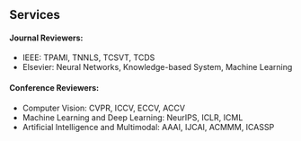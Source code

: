 <h1 id="services"></h1>

<h2 style="margin: 30px 0px 10px;">Services</h2>
<h4>Journal Reviewers:</h4>
<ul>
  <li>IEEE: TPAMI, TNNLS, TCSVT, TCDS</li>
  <li>Elsevier: Neural Networks, Knowledge-based System, Machine Learning</li>
</ul>

<h4>Conference Reviewers:</h4>
<ul>
  <li>Computer Vision: CVPR, ICCV, ECCV, ACCV</li>
  <li>Machine Learning and Deep Learning: NeurIPS, ICLR, ICML</li>
  <li>Artificial Intelligence and Multimodal: AAAI, IJCAI, ACMMM, ICASSP</li>
</ul>
